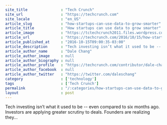 ```yaml
---
site_title               : "Tech Crunch"
site_url                 : "https://techcrunch.com"
site_locale              : "en_US"
article_slug             : "how-startups-can-use-data-to-grow-smarter"
article_title            : "How startups can use data to grow smarter"
article_image            : "https://tctechcrunch2011.files.wordpress.com/2015/04/shutterstock_94007068.jpg?w=764&h=400&crop=1"
article_url              : "https://techcrunch.com/2016/10/15/how-startups-can-use-data-to-grow-smarter/"
article_published_at     : "2016-10-15T09:00:35-03:00"
article_description      : "Tech investing isn’t what it used to be -- even compared to six months ago. Investors are applying greater scrutiny to deals. Founders are realizing they..."
article_author_name      : "Dale Chang"
article_author_image     : null
article_author_biography : null
article_author_profile   : "https://techcrunch.com/contributor/dale-chang/"
article_author_facebook  : null
article_author_twitter   : "https://twitter.com/daleschang"
category                 : ['technology']
tags                     : ['Tech Crunch']
permalink                : "/:categories/how-startups-can-use-data-to-grow-smarter/"
layout                   : post
---
```


Tech investing isn’t what it used to be -- even compared to six months ago. Investors are applying greater scrutiny to deals. Founders are realizing they...
